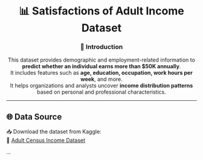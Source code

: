 <div align="center">

# 📊 Satisfactions of Adult Income Dataset

### 📝 Introduction  
This dataset provides demographic and employment-related information to **predict whether an individual earns more than $50K annually**.  
It includes features such as **age, education, occupation, work hours per week**, and more.  
It helps organizations and analysts uncover **income distribution patterns** based on personal and professional characteristics.

</div>

---

## 🌐 Data Source  
📥 Download the dataset from Kaggle:  
🔗 [Adult Census Income Dataset](https://www.kaggle.com/uciml/adult-census-income)

...
